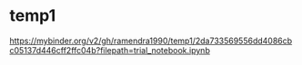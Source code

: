 # temp1

https://mybinder.org/v2/gh/ramendra1990/temp1/2da733569556dd4086cbc05137d446cff2ffc04b?filepath=trial_notebook.ipynb
